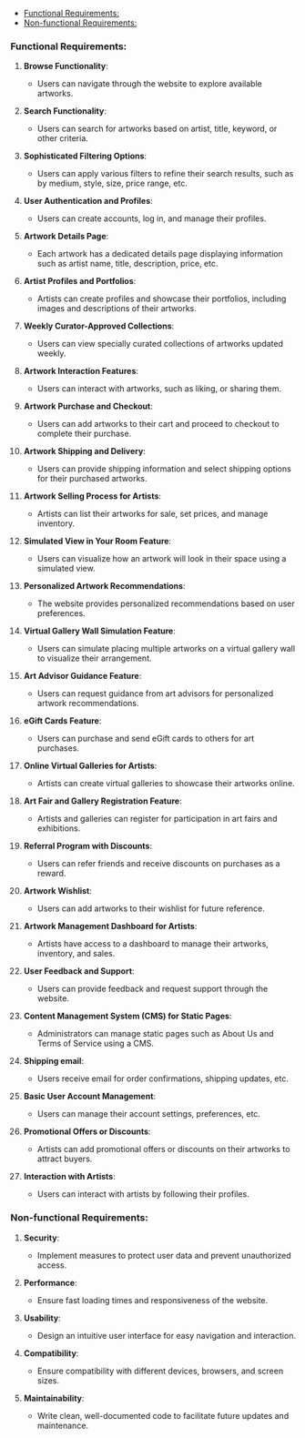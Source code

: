 <!--toc:start-->
- [Functional Requirements:](#functional-requirements)
- [Non-functional Requirements:](#non-functional-requirements)
<!--toc:end-->

### Functional Requirements:

1. **Browse Functionality**:
   - Users can navigate through the website to explore available artworks.

2. **Search Functionality**:
   - Users can search for artworks based on artist, title, keyword, or other criteria.

3. **Sophisticated Filtering Options**:
   - Users can apply various filters to refine their search results, such as by medium, style, size, price range, etc.

4. **User Authentication and Profiles**:
   - Users can create accounts, log in, and manage their profiles.

5. **Artwork Details Page**:
   - Each artwork has a dedicated details page displaying information such as artist name, title, description, price, etc.

6. **Artist Profiles and Portfolios**:
   - Artists can create profiles and showcase their portfolios, including images and descriptions of their artworks.

7. **Weekly Curator-Approved Collections**:
   - Users can view specially curated collections of artworks updated weekly.

8. **Artwork Interaction Features**:
   - Users can interact with artworks, such as liking, or sharing them.

9. **Artwork Purchase and Checkout**:
    - Users can add artworks to their cart and proceed to checkout to complete their purchase.

10. **Artwork Shipping and Delivery**:
    - Users can provide shipping information and select shipping options for their purchased artworks.

11. **Artwork Selling Process for Artists**:
    - Artists can list their artworks for sale, set prices, and manage inventory.

12. **Simulated View in Your Room Feature**:
    - Users can visualize how an artwork will look in their space using a simulated view.

13. **Personalized Artwork Recommendations**:
    - The website provides personalized recommendations based on user preferences.

14. **Virtual Gallery Wall Simulation Feature**:
    - Users can simulate placing multiple artworks on a virtual gallery wall to visualize their arrangement.

15. **Art Advisor Guidance Feature**:
    - Users can request guidance from art advisors for personalized artwork recommendations.

16. **eGift Cards Feature**:
    - Users can purchase and send eGift cards to others for art purchases.

17. **Online Virtual Galleries for Artists**:
    - Artists can create virtual galleries to showcase their artworks online.

18. **Art Fair and Gallery Registration Feature**:
    - Artists and galleries can register for participation in art fairs and exhibitions.

19. **Referral Program with Discounts**:
    - Users can refer friends and receive discounts on purchases as a reward.

20. **Artwork Wishlist**:
    - Users can add artworks to their wishlist for future reference.

21. **Artwork Management Dashboard for Artists**:
    - Artists have access to a dashboard to manage their artworks, inventory, and sales.

22. **User Feedback and Support**:
    - Users can provide feedback and request support through the website.

23. **Content Management System (CMS) for Static Pages**:
    - Administrators can manage static pages such as About Us and Terms of Service using a CMS.

24. **Shipping email**:
    - Users receive email for order confirmations, shipping updates, etc.

25. **Basic User Account Management**:
    - Users can manage their account settings, preferences, etc.

26. **Promotional Offers or Discounts**:
    - Artists can add promotional offers or discounts on their artworks to attract buyers.

27. **Interaction with Artists**:
    - Users can interact with artists by following their profiles.

### Non-functional Requirements:

1. **Security**:
   - Implement measures to protect user data and prevent unauthorized access.

2. **Performance**:
   - Ensure fast loading times and responsiveness of the website.

3. **Usability**:
   - Design an intuitive user interface for easy navigation and interaction.

4. **Compatibility**:
   - Ensure compatibility with different devices, browsers, and screen sizes.

5. **Maintainability**:
   - Write clean, well-documented code to facilitate future updates and maintenance.
